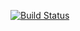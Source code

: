[![Build Status](https://travis-ci.org/VAccelerate/bopsass.svg?branch=master)](https://travis-ci.org/VAccelerate/bopsass)
